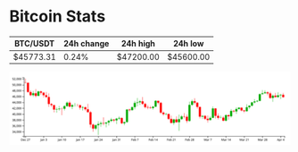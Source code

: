 # Bitcoin Stats

BTC/USDT|24h change|24h high|24h low|
|---|---|---|---|
|$45773.31|0.24%|$47200.00|$45600.00|

<img src="./chart.svg">

